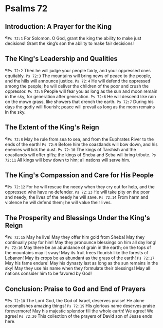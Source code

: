 # Psalms 72

## Introduction: A Prayer for the King
¶`Ps 72:1` For Solomon. O God, grant the king the ability to make just decisions! Grant the king’s son the ability to make fair decisions!

## The King's Leadership and Qualities
¶`Ps 72:2` Then he will judge your people fairly, and your oppressed ones equitably.
`Ps 72:3` The mountains will bring news of peace to the people, and the hills will announce justice.
`Ps 72:4` He will defend the oppressed among the people; he will deliver the children of the poor and crush the oppressor.
`Ps 72:5` People will fear you as long as the sun and moon remain in the sky, for generation after generation.
`Ps 72:6` He will descend like rain on the mown grass, like showers that drench the earth.
`Ps 72:7` During his days the godly will flourish; peace will prevail as long as the moon remains in the sky.

## The Extent of the King's Reign
¶`Ps 72:8` May he rule from sea to sea, and from the Euphrates River to the ends of the earth!
`Ps 72:9` Before him the coastlands will bow down, and his enemies will lick the dust.
`Ps 72:10` The kings of Tarshish and the coastlands will offer gifts; the kings of Sheba and Seba will bring tribute.
`Ps 72:11` All kings will bow down to him; all nations will serve him.

## The King's Compassion and Care for His People
¶`Ps 72:12` For he will rescue the needy when they cry out for help, and the oppressed who have no defender.
`Ps 72:13` He will take pity on the poor and needy; the lives of the needy he will save.
`Ps 72:14` From harm and violence he will defend them; he will value their lives.

## The Prosperity and Blessings Under the King's Reign
¶`Ps 72:15` May he live! May they offer him gold from Sheba! May they continually pray for him! May they pronounce blessings on him all day long!
`Ps 72:16` May there be an abundance of grain in the earth; on the tops of the mountains may it sway! May its fruit trees flourish like the forests of Lebanon! May its crops be as abundant as the grass of the earth!
`Ps 72:17` May his fame endure! May his dynasty last as long as the sun remains in the sky! May they use his name when they formulate their blessings! May all nations consider him to be favored by God!

## Conclusion: Praise to God and End of Prayers
¶`Ps 72:18` The Lord God, the God of Israel, deserves praise! He alone accomplishes amazing things!
`Ps 72:19` His glorious name deserves praise forevermore! May his majestic splendor fill the whole earth! We agree! We agree!
`Ps 72:20` This collection of the prayers of David son of Jesse ends here.
